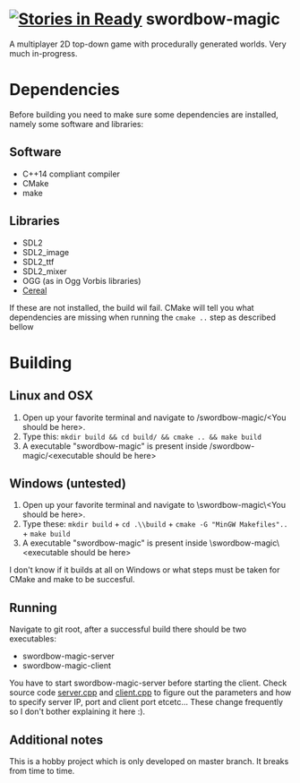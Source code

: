[![Stories in Ready](https://badge.waffle.io/kuxe/swordbow-magic.png?label=ready&title=Ready)](https://waffle.io/kuxe/swordbow-magic)
swordbow-magic
==============
A multiplayer 2D top-down game with procedurally generated worlds. Very much in-progress.

# Dependencies
Before building you need to make sure some dependencies are installed, namely some software and libraries:

## Software
* C++14 compliant compiler
* CMake
* make

## Libraries
* SDL2
* SDL2_image
* SDL2_ttf
* SDL2_mixer
* OGG (as in Ogg Vorbis libraries)
* <a href=https://github.com/USCiLab/cereal>Cereal</a>

If these are not installed, the build wil fail. CMake will tell you what dependencies are missing when running the `cmake ..` step as described bellow

# Building
## Linux and OSX
1. Open up your favorite terminal and navigate to /swordbow-magic/\<You should be here>.
2. Type this: `mkdir build && cd build/ && cmake .. && make build`
3. A executable "swordbow-magic" is present inside /swordbow-magic/\<executable should be here>

## Windows (untested)
1. Open up your favorite terminal and navigate to \\swordbow-magic\\\<You should be here>.
2. Type these: `mkdir build` + `cd .\\build` + `cmake -G "MinGW Makefiles"..` + `make build`
3. A executable "swordbow-magic" is present inside \\swordbow-magic\\\<executable should be here>

I don't know if it builds at all on Windows or what steps must be taken for CMake and make to be succesful.

## Running
Navigate to git root, after a successful build there should be two executables:

* swordbow-magic-server
* swordbow-magic-client

You have to start swordbow-magic-server before starting the client. Check source code <a href="https://github.com/Kuxe/swordbow-magic/blob/master/src/server.cpp">server.cpp</a> and <a href="https://github.com/Kuxe/swordbow-magic/blob/master/src/client.cpp">client.cpp</a> to figure out the parameters and how to specify server IP, port and client port etcetc... These change frequently so I don't bother explaining it here :).

## Additional notes
This is a hobby project which is only developed on master branch. It breaks from time to time.
